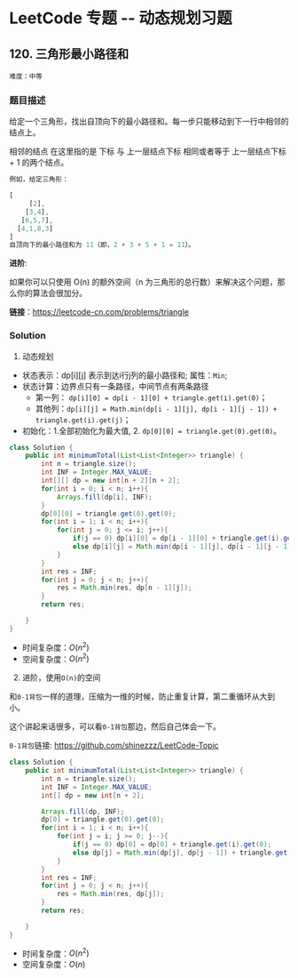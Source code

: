 # LeetCode 专题 -- 动态规划习题

## 120. 三角形最小路径和

`难度：中等`

### 题目描述

给定一个三角形，找出自顶向下的最小路径和。每一步只能移动到下一行中相邻的结点上。

相邻的结点 在这里指的是 下标 与 上一层结点下标 相同或者等于 上一层结点下标 + 1 的两个结点。

```matlab
例如，给定三角形：

[
     [2],
    [3,4],
   [6,5,7],
  [4,1,8,3]
]
自顶向下的最小路径和为 11（即，2 + 3 + 5 + 1 = 11）。
```

**进阶**:

如果你可以只使用 O(n) 的额外空间（n 为三角形的总行数）来解决这个问题，那么你的算法会很加分。

**链接**：<https://leetcode-cn.com/problems/triangle>

### Solution

1. 动态规划

- 状态表示：dp[i][j] 表示到达i行j列的最小路径和; 属性：`Min`;
- 状态计算：边界点只有一条路径，中间节点有两条路径
  - 第一列： `dp[i][0] = dp[i - 1][0] + triangle.get(i).get(0)`；
  - 其他列：`dp[i][j] = Math.min(dp[i - 1][j], dp[i - 1][j - 1]) + triangle.get(i).get(j)`；
- 初始化：1.全部初始化为最大值, 2. `dp[0][0] = triangle.get(0).get(0)`。

```java
class Solution {
    public int minimumTotal(List<List<Integer>> triangle) {
        int n = triangle.size();
        int INF = Integer.MAX_VALUE;
        int[][] dp = new int[n + 2][n + 2];
        for(int i = 0; i < n; i++){
            Arrays.fill(dp[i], INF);
        }
        dp[0][0] = triangle.get(0).get(0);
        for(int i = 1; i < n; i++){
            for(int j = 0; j <= i; j++){
                if(j == 0) dp[i][0] = dp[i - 1][0] + triangle.get(i).get(0);
                else dp[i][j] = Math.min(dp[i - 1][j], dp[i - 1][j - 1]) + triangle.get(i).get(j);
            }
        }
        int res = INF;
        for(int j = 0; j < n; j++){
            res = Math.min(res, dp[n - 1][j]);
        }
        return res;

    }
}
```

- 时间复杂度：$O(n^2)$
- 空间复杂度：$O(n^2)$

2. 进阶，使用`O(n)`的空间

和`0-1背包`一样的道理，压缩为一维的时候，防止重复计算，第二重循环从大到小。

这个讲起来话很多，可以看`0-1背包`那边，然后自己体会一下。

`0-1背包`链接: https://github.com/shinezzz/LeetCode-Topic

```java
class Solution {
    public int minimumTotal(List<List<Integer>> triangle) {
        int n = triangle.size();
        int INF = Integer.MAX_VALUE;
        int[] dp = new int[n + 2];

        Arrays.fill(dp, INF);
        dp[0] = triangle.get(0).get(0);
        for(int i = 1; i < n; i++){
            for(int j = i; j >= 0; j--){
                if(j == 0) dp[0] = dp[0] + triangle.get(i).get(0);
                else dp[j] = Math.min(dp[j], dp[j - 1]) + triangle.get(i).get(j);
            }
        }
        int res = INF;
        for(int j = 0; j < n; j++){
            res = Math.min(res, dp[j]);
        }
        return res;

    }
}
```

- 时间复杂度：$O(n^2)$
- 空间复杂度：$O(n)$